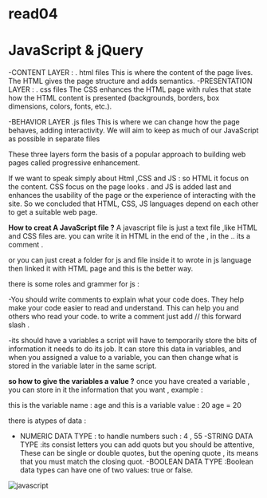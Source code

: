 # read04
# JavaScript & jQuery

-CONTENT LAYER :
. html files
This is where the content of
the page lives. The HTML gives
the page structure and adds
semantics. 
-PRESENTATION LAYER :
. css files
The CSS enhances the HTML
page with rules that state how
the HTML content is presented
(backgrounds, borders, box
dimensions, colors, fonts, etc.).

-BEHAVIOR LAYER
.js files
This is where we can change
how the page behaves, adding
interactivity. We will aim to keep
as much of our JavaScript as
possible in separate files

These three layers form the basis of a popular
approach to building web pages called
progressive enhancement. 

If we want to speak simply about Html ,CSS and JS :
so HTML  it focus on the content.
CSS focus on the page looks .
and JS  is added last
and enhances the usability of
the page or the experience of
interacting with the site.
 So we concluded that HTML, CSS, JS languages ​​depend on each other to get a suitable web page.

 **How to creat A JavaScript file ?**
A javascript file is just a text file ,like HTML and CSS
files are.
you can write it in HTML in the end of the </body> , in the <script> tag just write :
<script>//then the varible or the js code </script> .. its a comment .
or  you can just creat a folder for js and file inside it to wrote in js language then linked it with HTML page and this is the better way.

there is some roles and grammer for js :

-You should write comments to explain what your code does.
They help make your code easier to read and understand.
This can help you and others who read your code. 
to write a comment just add // this forward slash .
 
 -its should have a variables a script will have to temporarily
store the bits of information it needs to do its job. It can store this data in variables,
and when you assigned a value to a variable, you can then
change what is stored in the variable later in the same script.

**so how to give the variables a value ?**
once you have created a variable , you can store in it the information that you want , example :

this is the variable name : age
and this is a variable value : 20
age = 20

there is atypes of data :
- NUMERIC DATA TYPE : to handle numbers such : 4 , 55
-STRING DATA TYPE  :its consist  letters you can add quots but you should be attentive, These can be single or double quotes, but the opening quote , its means that you must match the closing quot.
-BOOLEAN DATA TYPE :Boolean data types can have one
of two values: true or false.





 ![javascript](https://www.simplethread.com/wp-content/uploads/2019/12/mikes_code-1.jpg)

